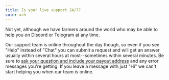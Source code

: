 ```yaml
---
title: Is your live support 24/7?
coin: xch
---
```


Not yet, although we have farmers around the world who may be able to help you on Discord or Telegram at any time.

Our support team is online throughout the day though, so even if you see "Help" instead of "Chat" you can submit a request and will get an answer usually within several hours at most--sometimes within several minutes. Be sure to [ask your question and include your payout address](https://www.reddit.com/r/Flexpool/comments/p15yyn/getting_the_best_results_from_flexpool_support_or/) and any error messages you're getting. If you leave a message with just "Hi" we can't start helping you when our team is online.

